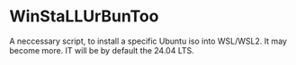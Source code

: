 # WinStaLLUrBunToo
A neccessary script, to install a specific Ubuntu iso into WSL/WSL2. It may become more. IT will be by default the 24.04 LTS.
